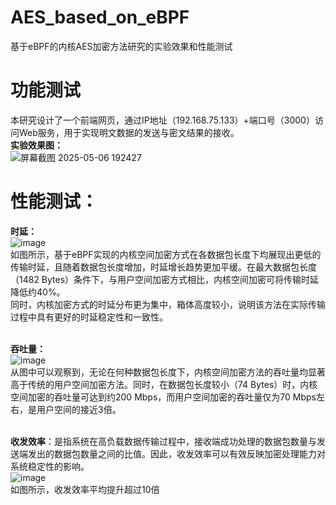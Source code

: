 # AES_based_on_eBPF
基于eBPF的内核AES加密方法研究的实验效果和性能测试
# 功能测试
本研究设计了一个前端网页，通过IP地址（192.168.75.133）+端口号（3000）访问Web服务，用于实现明文数据的发送与密文结果的接收。<br>
**实验效果图：**<br>
![屏幕截图 2025-05-06 192427](https://github.com/user-attachments/assets/210b3293-0ae6-4ec9-84ca-c8affac54591)
<br>
# 性能测试：
**时延：**<br>
![image](https://github.com/user-attachments/assets/fbc691e0-89df-4016-8357-00cbe4a47a0e)<br>
如图所示，基于eBPF实现的内核空间加密方式在各数据包长度下均展现出更低的传输时延，且随着数据包长度增加，时延增长趋势更加平缓。在最大数据包长度（1482 Bytes）条件下，与用户空间加密方式相比，内核空间加密可将传输时延降低约40%。<br>
同时，内核加密方式的时延分布更为集中，箱体高度较小，说明该方法在实际传输过程中具有更好的时延稳定性和一致性。<br><br>

**吞吐量：**<br>
![image](https://github.com/user-attachments/assets/0c51a4ab-f598-4b80-9eb3-6d569e3aa837)<br>
从图中可以观察到，无论在何种数据包长度下，内核空间加密方法的吞吐量均显著高于传统的用户空间加密方法。同时，在数据包长度较小（74 Bytes）时，内核空间加密的吞吐量可达到约200 Mbps，而用户空间加密的吞吐量仅为70 Mbps左右，是用户空间的接近3倍。<br><br>

**收发效率**：是指系统在高负载数据传输过程中，接收端成功处理的数据包数量与发送端发出的数据包数量之间的比值。因此，收发效率可以有效反映加密处理能力对系统稳定性的影响。<br>
![image](https://github.com/user-attachments/assets/16da099b-1c51-40cb-86af-5b9fed915c0c)<br>
如图所示，收发效率平均提升超过10倍<br>
